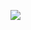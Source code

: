 ![](https://raw.githubusercontent.com/pedrofillipes/readme-imagens/main/Front-end-Alura-plus.png?token=GHSAT0AAAAAAB6NOM6FH7QDZKXNYVFT7C7OY7WGKGA)
